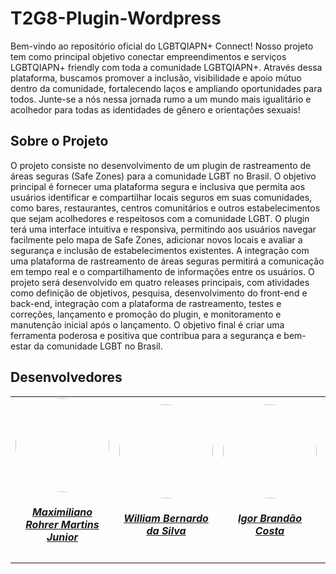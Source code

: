 

# T2G8-Plugin-Wordpress

Bem-vindo ao repositório oficial do LGBTQIAPN+ Connect! Nosso projeto tem como principal objetivo conectar empreendimentos e serviços LGBTQIAPN+ friendly com toda a comunidade LGBTQIAPN+. Através dessa plataforma, buscamos promover a inclusão, visibilidade e apoio mútuo dentro da comunidade, fortalecendo laços e ampliando oportunidades para todos. Junte-se a nós nessa jornada rumo a um mundo mais igualitário e acolhedor para todas as identidades de gênero e orientações sexuais!

## Sobre o Projeto

O projeto consiste no desenvolvimento de um plugin de rastreamento de áreas seguras (Safe Zones) para a comunidade LGBT no Brasil. O objetivo principal é fornecer uma plataforma segura e inclusiva que permita aos usuários identificar e compartilhar locais seguros em suas comunidades, como bares, restaurantes, centros comunitários e outros estabelecimentos que sejam acolhedores e respeitosos com a comunidade LGBT. O plugin terá uma interface intuitiva e responsiva, permitindo aos usuários navegar facilmente pelo mapa de Safe Zones, adicionar novos locais e avaliar a segurança e inclusão de estabelecimentos existentes. A integração com uma plataforma de rastreamento de áreas seguras permitirá a comunicação em tempo real e o compartilhamento de informações entre os usuários. O projeto será desenvolvido em quatro releases principais, com atividades como definição de objetivos, pesquisa, desenvolvimento do front-end e back-end, integração com a plataforma de rastreamento, testes e correções, lançamento e promoção do plugin, e monitoramento e manutenção inicial após o lançamento. O objetivo final é criar uma ferramenta poderosa e positiva que contribua para a segurança e bem-estar da comunidade LGBT no Brasil.

## Desenvolvedores

<table align="center">
    <tr>
        <td align="center">
            <a href="https://github.com/Max-Rohrer20">
                <img style="border-radius: 50%;" src="https://avatars.githubusercontent.com/u/160171332?v=4" width="150px;"/>
                <h5 class="text-center">Maximiliano Rohrer Martins Junior</h5>
            </a>
        </td>
        <td align="center">
            <a href="https://github.com/WillxBernardo">
                <img style="border-radius: 50%;" src="https://avatars.githubusercontent.com/u/124713089?v=4" width="150px;"/>
                <h5 class="text-center">William Bernardo da Silva</h5>
            </a>
        </td>
        <td align="center">
            <a href="https://github.com/Punkrig">
                <img style="border-radius: 50%;" src="https://avatars.githubusercontent.com/u/111445872?v=4" width="150px;"/>
                <h5 class="text-center">Igor Brandão Costa</h5>
            </a>
        </td>
        <td align="center">
            <a href="https://github.com/guslnhm">
                <img style="border-radius: 50%;" src="https://avatars.githubusercontent.com/u/143884487?v=4" width="150px;"/>
                <h5 class="text-center">Gustavo Linhares Lima</h5>
            </a>
        </td>
    </tr>
</table>

